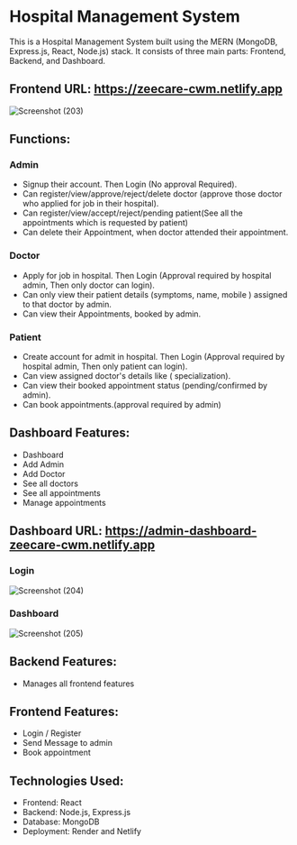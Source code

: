 # Hospital Management System
 This is a Hospital Management System built using the MERN (MongoDB, Express.js, React, Node.js) stack. It consists of three main parts: Frontend, Backend, and Dashboard.
 
## Frontend URL: https://zeecare-cwm.netlify.app

  ![Screenshot (203)](https://github.com/Madhavising/Hospital_Management_System/assets/106488125/3aab4226-694c-4c11-81f5-46055eed1631)

## Functions:
### Admin
 - Signup their account. Then Login (No approval Required).
 - Can register/view/approve/reject/delete doctor (approve those doctor who applied for job in 
   their hospital).
 - Can register/view/accept/reject/pending patient(See all the appointments which is 
   requested by patient)
 - Can delete their Appointment, when doctor attended their appointment.
 
### Doctor
 - Apply for job in hospital. Then Login (Approval required by hospital admin, Then only doctor 
   can login).
 - Can only view their patient details (symptoms, name, mobile ) assigned to that doctor by 
    admin.
 - Can view their Appointments, booked by admin.
   
### Patient
 - Create account for admit in hospital. Then Login (Approval required by hospital admin, Then 
   only patient can login).
 - Can view assigned doctor's details like ( specialization).
 - Can view their booked appointment status (pending/confirmed by admin).
 - Can book appointments.(approval required by admin)


 ## Dashboard Features:
  - Dashboard
  - Add Admin
  - Add Doctor
  - See all doctors
  - See all appointments
  - Manage appointments

## Dashboard URL: https://admin-dashboard-zeecare-cwm.netlify.app

### Login
![Screenshot (204)](https://github.com/Madhavising/Hospital_Management_System/assets/106488125/047549b7-35ce-48b1-9132-3f1f1313c34b)

### Dashboard
![Screenshot (205)](https://github.com/Madhavising/Hospital_Management_System/assets/106488125/ca21bb18-6867-4351-8bbb-b58b159c809d)


## Backend Features:
  - Manages all frontend features

## Frontend Features:
  - Login / Register
  - Send Message to admin
  - Book appointment

## Technologies Used:
  - Frontend: React
  - Backend: Node.js, Express.js
  - Database: MongoDB
  - Deployment: Render and Netlify

